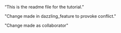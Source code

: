 “This is the readme file for the tutorial.”

"Change made in dazzling_feature to provoke conflict."

"Change made as collaborator"
